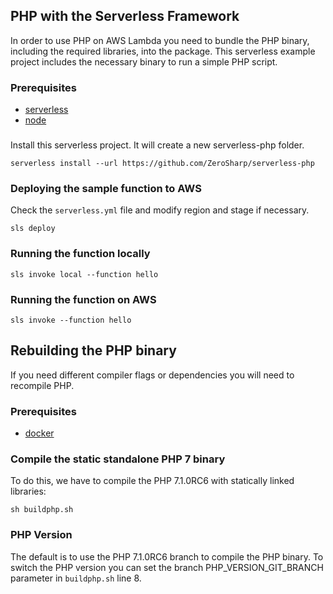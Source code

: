 ## PHP with the Serverless Framework
In order to use PHP on AWS Lambda you need to bundle the PHP binary, including the required libraries, into the package. This serverless example project includes the necessary binary to run a simple PHP script.

### Prerequisites
- [serverless](https://serverless.com/)
- [node](https://nodejs.org)

###

Install this serverless project. It will create a new serverless-php folder.
```shell
serverless install --url https://github.com/ZeroSharp/serverless-php
```

### Deploying the sample function to AWS

Check the `serverless.yml` file and modify region and stage if necessary.
```shell
sls deploy
```

### Running the function locally

```shell
sls invoke local --function hello
```

### Running the function on AWS

```shell
sls invoke --function hello
```

## Rebuilding the PHP binary

If you need different compiler flags or dependencies you will need to recompile PHP.

### Prerequisites
- [docker](https://www.docker.com/)

### Compile the static standalone PHP 7 binary
To do this, we have to compile the PHP 7.1.0RC6 with statically linked libraries:

```shell
sh buildphp.sh
```

### PHP Version
The default is to use the PHP 7.1.0RC6 branch to compile the PHP binary.
To switch the PHP version you can set the branch PHP_VERSION_GIT_BRANCH parameter in `buildphp.sh` line 8.
